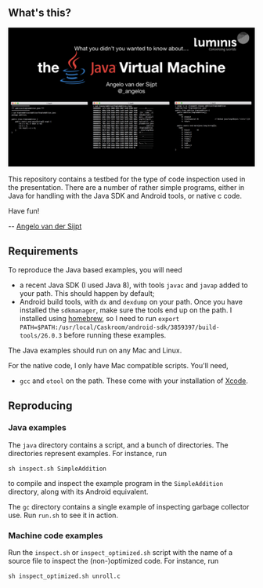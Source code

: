 ## What's this?
[![What you didn't know you wanted to know about the JVM](wydkywtkatjvm.png)](wydkywtkatjvm.pdf)

This repository contains a testbed for the type of code inspection used in the presentation. There are a number of rather simple programs, either in Java for handling with the Java SDK and Android tools, or native c code.

Have fun!

-- [Angelo van der Sijpt](https://twitter.com/_angelos)

## Requirements
To reproduce the Java based examples, you will need

- a recent Java SDK (I used Java 8), with tools `javac` and `javap` added to your path. This should happen by default;
- Android build tools, with `dx` and `dexdump` on your path. Once you have installed the `sdkmanager`, make sure the tools end up on the path. I installed using [homebrew](http://brewformulas.org/android-sdk), so I need to run `export PATH=$PATH:/usr/local/Caskroom/android-sdk/3859397/build-tools/26.0.3` before running these examples. 

The Java examples should run on any Mac and Linux.

For the native code, I only have Mac compatible scripts. You'll need,
- `gcc` and `otool` on the path. These come with your installation of [Xcode](https://developer.apple.com/xcode/).

## Reproducing
### Java examples
The `java` directory contains a script, and a bunch of directories. The directories represent examples. For instance, run

    sh inspect.sh SimpleAddition

to compile and inspect the example program in the `SimpleAddition` directory, along with its Android equivalent.

The `gc` directory contains a single example of inspecting garbage collector use. Run `run.sh` to see it in action.

### Machine code examples
Run the `inspect.sh` or `inspect_optimized.sh` script with the name of a source file to inspect the (non-)optimized code. For instance, run

    sh inspect_optimized.sh unroll.c